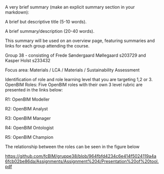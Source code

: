 A very brief summary (make an explicit summary section in your markdown):

A brief but descriptive title (5-10 words).

A brief summary/description (20-40 words).

This summary will be used on an overview page, featuring summaries and links for each group attending the course.

Group 38 - consisting of Frede Søndergaard Møllegaard s203729 and Kasper Holst s233432

Focus area: Materials / LCA / Materials / Sustainability Assessment

Identification of role and role learning level that you are targeting 1,2 or 3. 
OpenBIM Roles:
Five OpenBIM roles with their own 3 level rubric are presented in the links below:

R1: OpenBIM Modeller

R2: OpenBIM Analyst

R3: OpenBIM Manager

R4: OpenBIM Ontologist

R5: OpenBIM Champion

The relationship between the roles can be seen in the figure below

https://github.com/fcBIM/gruppe38/blob/964fbfd4234c6e414f5024119a4a6fcb02be86da/Assignments/Assignment%204/Presentation%20of%20tool.pdf
